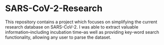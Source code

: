 # SARS-CoV-2-Research
This repository contains a project which focuses on simplifying the current research database on SARS-CoV-2.
I was able to extract valuable information–including incubation time–as well as providing key-word search functionality, allowing any user to parse the dataset.
